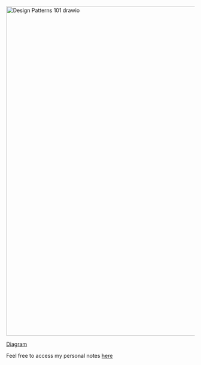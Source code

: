 # 
<img width="3161" height="882" alt="Design Patterns 101 drawio" src="https://github.com/user-attachments/assets/1406f4d1-5ceb-4d02-94f3-55943b2a863b" />


[Diagram](https://drive.google.com/file/d/1z7j8Xak_oCxvj_k1gKGtgJHjxlulDTnU/view?usp=sharing)

Feel free to access my personal notes [here](https://javidominguez.notion.site/Design-Patterns-23f0b4d050fd80259ac0fdc894f4d913)

